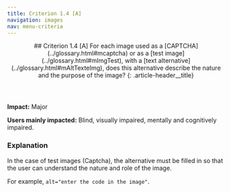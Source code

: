```yaml
---
title: Criterion 1.4 [A]
navigation: images
nav: menu-criteria
---
```


<header>
## Criterion 1.4 [A] <span>For each image used as a [CAPTCHA](../glossary.html#mcaptcha) or as a [test image](../glossary.html#mImgTest), with a [text alternative](../glossary.html#mAltTexteImg), does this alternative describe the nature and the purpose of the image?</span>
{: .article-header__title}
</header>

**Impact:** Major

**Users mainly impacted:** Blind, visually impaired, mentally and cognitively impaired.

### Explanation

In the case of test images (Captcha), the alternative must be filled in so that the user can understand the nature and role of the image.

For example, `alt="enter the code in the image"`.
